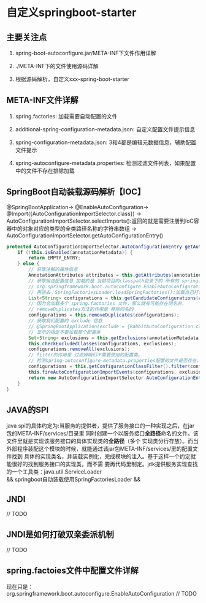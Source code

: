 # 自定义springboot-starter

## 主要关注点
1. spring-boot-autoconfigure.jar/META-INF下文件作用详解

2. ./META-INF下的文件使用源码详解

3. 根据源码解析，自定义xxx-spring-boot-starter

## META-INF文件详解
1. spring.factories: 加载需要自动配置的文件

2. additional-spring-configuration-metadata.json: 自定义配置文件提示信息

3. spring-configuration-metadata.json: 3和4都是编辑元数据信息，辅助配置文件提示

4. spring-autoconfigure-metadata.properties: 检测过滤文件列表，如果配置中的文件不存在排除加载

## SpringBoot自动装载源码解析【IOC】
@SpringBootApplication-> @EnableAutoConfiguration-> @Import({AutoConfigurationImportSelector.class})
-> AutoConfigurationImportSelector.selectImports():返回的就是需要注册到IoC容器中的对象对应的类型的全类路径名称的字符串数组
-> AutoConfigurationImportSelector.getAutoConfigurationEntry()     
```java      
protected AutoConfigurationImportSelector.AutoConfigurationEntry getAutoConfigurationEntry(AnnotationMetadata annotationMetadata) {
    if (!this.isEnabled(annotationMetadata)) {
        return EMPTY_ENTRY;
    } else {
        // 获取注解的属性信息
        AnnotationAttributes attributes = this.getAttributes(annotationMetadata);
        // 获取候选配置信息 加载的是 当前项目的classpath目录下的 所有的 spring.factories 文件中的 key 为
        // org.springframework.boot.autoconfigure.EnableAutoConfiguration 的信息
        // 再进去：SpringFactoriesLoader.loadSpringFactories():加载自己打包的配置文件和原来spring-boot-autoconfigure包的配置文件（spring.factories）
        List<String> configurations = this.getCandidateConfigurations(annotationMetadata, attributes);
        // 因为会加载多个 spring.factories 文件，那么就有可能存在同名的，
        // removeDuplicates方法的作用是 移除同名的
        configurations = this.removeDuplicates(configurations);
        // 获取我们配置的 exclude 信息
        // @SpringBootApplication(exclude = {RabbitAutoConfiguration.class})
        // 显示的指定不要加载那个配置类
        Set<String> exclusions = this.getExclusions(annotationMetadata, attributes);
        this.checkExcludedClasses(configurations, exclusions);
        configurations.removeAll(exclusions);
        // filter的作用是 过滤掉咱们不需要使用的配置类。
        // 检测spring-autoconfigure-metadata.properties配置的文件是否存在，不存在过滤掉
        configurations = this.getConfigurationClassFilter().filter(configurations);
        this.fireAutoConfigurationImportEvents(configurations, exclusions);
        return new AutoConfigurationImportSelector.AutoConfigurationEntry(configurations, exclusions);
    }
}
```
## JAVA的SPI
java spi的具体约定为:当服务的提供者，提供了服务接口的一种实现之后，在jar包的META-INF/services/目录里
同时创建一个以服务接口**全路径**命名的文件。该文件里就是实现该服务接口的具体实现类的**全路径**（多个
实现类分行存放）。而当外部程序装配这个模块的时候，就能通过该jar包META-INF/services/里的配置文件找到
具体的实现类名，并装载实例化，完成模块的注入。基于这样一个约定就能很好的找到服务接口的实现类，而不需
要再代码里制定。jdk提供服务实现查找的一个工具类：java.util.ServiceLoader   
&& springboot自动装载使用SpringFactoriesLoader &&

## JNDI
// TODO

## JNDI是如何打破双亲委派机制
// TODO

## spring.factoies文件中配置文件详解
现在只是：org.springframework.boot.autoconfigure.EnableAutoConfiguration
// TODO
